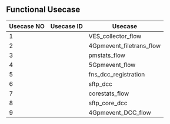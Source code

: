 ## Functional Usecase


| Usecase NO   | Usecase ID   | Usecase                                           |
|--------------|--------------|---------------------------------------------------|
| 1            |              | VES_collector_flow                                |
| 2            |              | 4Gpmevent_filetrans_flow                          | 
| 3            |              | pmstats_flow                                      |
| 4            |              | 5Gpmevent_flow                                    | 
| 5            |              | fns_dcc_registration                              |
| 6            |              | sftp_dcc                                          |
| 7            |              | corestats_flow                                    | 
| 8            |              | sftp_core_dcc                                     |
| 9            |              | 4Gpmevent_DCC_flow                                |